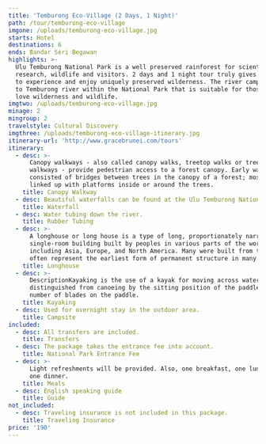 ```yaml
---
title: 'Temburong Eco-Village (2 Days, 1 Night)'
path: /tour/temburong-eco-village
imgone: /uploads/temburong-eco-village.jpg
starts: Hotel
destinations: 6
ends: Bandar Seri Begawan
highlights: >-
  Ulu Temburong National Park is a well preserved rainforest for scientific
  research, wildlife and visitors. 2 days and 1 night tour truly gives you time
  to experience and enjoy uniquely preserved wilderness. The river camp is next
  to Temburong river within the National Park that is suitable for those who
  love wilderness and wildlife.
imgtwo: /uploads/temburong-eco-village.jpg
minage: 2
mingroup: 2
travelstyle: Cultural Discovery
imgthree: /uploads/temburong-eco-village-itinerary.jpg
itinerary-url: 'http://www.gracebrunei.com/tours'
itinerary:
  - desc: >-
      Canopy walkways - also called canopy walks, treetop walks or treetop
      walkways - provide pedestrian access to a forest canopy. Early walkways
      consisted of bridges between trees in the canopy of a forest; mostly
      linked up with platforms inside or around the trees.
    title: Canopy Walkway
  - desc: Beautiful waterfalls can be found at the Ulu Temburong National Park.
    title: Waterfall
  - desc: Water tubing down the river.
    title: Rubber Tubing
  - desc: >-
      A longhouse or long house is a type of long, proportionately narrow,
      single-room building built by peoples in various parts of the world
      including Asia, Europe, and North America. Many were built from timber and
      often represent the earliest form of permanent structure in many cultures.
    title: Longhouse
  - desc: >-
      DescriptionKayaking is the use of a kayak for moving across water. It is
      distinguished from canoeing by the sitting position of the paddler and the
      number of blades on the paddle. 
    title: Kayaking
  - desc: Used for overnight stay in the outdoor area.
    title: Campsite
included:
  - desc: All transfers are included.
    title: Transfers
  - desc: The package takes the entrance fee into account.
    title: National Park Entrance Fee
  - desc: >-
      Light refreshments will be provided. Also, one breakfast, one lunch and
      one dinner.
    title: Meals
  - desc: English speaking guide
    title: Guide
not_included:
  - desc: Traveling insurance is not included in this package.
    title: Traveling Insurance
price: '190'
---
```


